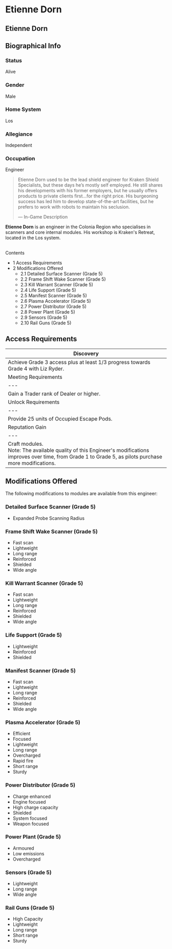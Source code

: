 # Etienne Dorn
## Etienne Dorn

		

## Biographical Info

### Status

Alive

### Gender

Male

### Home System

Los

### Allegiance

Independent

### Occupation

Engineer

> 
> 
> Etienne Dorn used to be the lead shield engineer for Kraken Shield Specialists, but these days he’s mostly self employed. He still shares his developments with his former employers, but he usually offers products to private clients first...for the right price. His burgeoning success has led him to develop state-of-the-art facilities, but he prefers to work with robots to maintain his seclusion.
> 
> 
> — In-Game Description
> 

**Etienne Dorn** is an engineer in the Colonia Region who specialises in scanners and core internal modules. His workshop is Kraken's Retreat, located in the Los system.

## 

Contents

- 1 Access Requirements
- 2 Modifications Offered
    - 2.1 Detailed Surface Scanner (Grade 5)
    - 2.2 Frame Shift Wake Scanner (Grade 5)
    - 2.3 Kill Warrant Scanner (Grade 5)
    - 2.4 Life Support (Grade 5)
    - 2.5 Manifest Scanner (Grade 5)
    - 2.6 Plasma Accelerator (Grade 5)
    - 2.7 Power Distributor (Grade 5)
    - 2.8 Power Plant (Grade 5)
    - 2.9 Sensors (Grade 5)
    - 2.10 Rail Guns (Grade 5)

## Access Requirements

| Discovery |
| --- |
| Achieve Grade 3 access plus at least 1/3 progress towards Grade 4 with Liz Ryder. |
| Meeting Requirements |
| --- |
| Gain a Trader rank of Dealer or higher. |
| Unlock Requirements |
| --- |
| Provide 25 units of Occupied Escape Pods. |
| Reputation Gain |
| --- |
| Craft modules.<br>Note: The available quality of this Engineer's modifications improves over time, from Grade 1 to Grade 5, as pilots purchase more modifications. |

## Modifications Offered

The following modifications to modules are available from this engineer:

### Detailed Surface Scanner (Grade 5)

- Expanded Probe Scanning Radius

### Frame Shift Wake Scanner (Grade 5)

- Fast scan
- Lightweight
- Long range
- Reinforced
- Shielded
- Wide angle

### Kill Warrant Scanner (Grade 5)

- Fast scan
- Lightweight
- Long range
- Reinforced
- Shielded
- Wide angle

### Life Support (Grade 5)

- Lightweight
- Reinforced
- Shielded

### Manifest Scanner (Grade 5)

- Fast scan
- Lightweight
- Long range
- Reinforced
- Shielded
- Wide angle

### Plasma Accelerator (Grade 5)

- Efficient
- Focused
- Lightweight
- Long range
- Overcharged
- Rapid fire
- Short range
- Sturdy

### Power Distributor (Grade 5)

- Charge enhanced
- Engine focused
- High charge capacity
- Shielded
- System focused
- Weapon focused

### Power Plant (Grade 5)

- Armoured
- Low emissions
- Overcharged

### Sensors (Grade 5)

- Lightweight
- Long range
- Wide angle

### Rail Guns (Grade 5)

- High Capacity
- Lightweight
- Long range
- Short range
- Sturdy